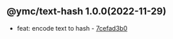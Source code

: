 <a name="1.0.0">

## @ymc/text-hash 1.0.0(2022-11-29)</a> 
- feat: encode text to hash - [7cefad3b0](https://github.com/ymc-github/js-idea/commit/87cefad3b070128e8d1f59bc851a68d3ab476b3e "feat(core): encode text to hash&#10;&#10;add aes-128-cbc demo&#10;&#10;generated by ymc@robot")